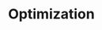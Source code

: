 ---
title: Optimization
description: ""
layout: "../../../components/layouts/ChapterLayout.astro"
---